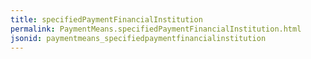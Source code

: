 ```yaml
---
title: specifiedPaymentFinancialInstitution
permalink: PaymentMeans.specifiedPaymentFinancialInstitution.html
jsonid: paymentmeans_specifiedpaymentfinancialinstitution
---
```

